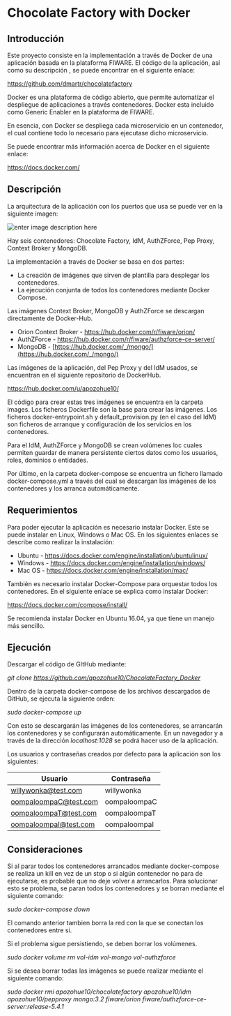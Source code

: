 Chocolate Factory with Docker
==========

Introducción
---------------
Este proyecto consiste en la implementación a través de Docker de una aplicación basada en la plataforma FIWARE. El código de la aplicación, así como su descripción , se puede encontrar en el siguiente enlace:

https://github.com/dmartr/chocolatefactory

Docker es una plataforma de código abierto, que permite automatizar el despliegue de
aplicaciones a través contenedores. Docker esta incluido como Generic Enabler en la plataforma de FIWARE.

En esencia, con Docker se despliega cada microservicio en un contenedor, el cual
contiene todo lo necesario para ejecutase dicho microservicio. 

Se puede encontrar más información acerca de Docker en el siguiente enlace:

https://docs.docker.com/ 

Descripción
--------------
La arquitectura de la aplicación con los puertos que usa se puede ver en la siguiente imagen:

![enter image description here](https://lh3.googleusercontent.com/j6ynncFLWojmrqzLcaFxokq86ZXsNyZkvtRzQjv3u4KWUmgV74UYNFB4Hy1RH5fSi0rz=s0 "diagrama_general.png")

Hay seis contenedores: Chocolate Factory, IdM, AuthZForce, Pep Proxy, Context Broker y MongoDB. 

La implementación a través de Docker se basa en dos partes:

- La creación de imágenes que sirven de plantilla para desplegar los contenedores.
- La ejecución conjunta de todos los contenedores mediante Docker Compose.

Las imágenes Context Broker, MongoDB y AuthZForce se descargan directamente de Docker-Hub.

- Orion Context Broker - https://hub.docker.com/r/fiware/orion/
- AuthZForce - https://hub.docker.com/r/fiware/authzforce-ce-server/
- MongoDB - [https://hub.docker.com/_/mongo/](https://hub.docker.com/_/mongo/)

Las imágenes de la aplicación, del Pep Proxy y del IdM usados, se encuentran en el siguiente repositorio de DockerHub.

https://hub.docker.com/u/apozohue10/

El código para crear estas tres imágenes se encuentra en la carpeta images. Los ficheros Dockerfile son la base para crear las imágenes. Los ficheros docker-entrypoint.sh y default_provision.py (en el caso del IdM) son ficheros de arranque y configuración de los servicios en los contenedores.

Para el IdM, AuthZForce y MongoDB se crean volúmenes loc cuales permiten guardar de manera persistente ciertos datos como los usuarios, roles, dominios o entidades.

Por último, en la carpeta docker-compose se encuentra un fichero llamado docker-compose.yml a través del cual se descargan las imágenes de los contenedores y los arranca automáticamente.

Requerimientos
-------------------
Para poder ejecutar la aplicación es necesario instalar Docker. Este se puede instalar en Linux, Windows o Mac OS. En los siguientes enlaces se describe como realizar la instalación:

- Ubuntu - https://docs.docker.com/engine/installation/ubuntulinux/
- Windows - https://docs.docker.com/engine/installation/windows/
- Mac OS - https://docs.docker.com/engine/installation/mac/

También es necesario instalar Docker-Compose para orquestar todos los contenedores. En el siguiente enlace se explica como instalar Docker:

https://docs.docker.com/compose/install/

Se recomienda instalar Docker en Ubuntu 16.04, ya que tiene un manejo más sencillo.

Ejecución
---------------------------
Descargar el código de GItHub mediante:

*git clone https://github.com/apozohue10/ChocolateFactory_Docker*

Dentro de la carpeta docker-compose de los archivos descargados de GitHub, se ejecuta la siguiente orden:

*sudo docker-compose up*

Con esto se descargarán las imágenes de los contenedores, se arrancarán los contenedores y se configurarán automáticamente. 
En un navegador y a través de la dirección *localhost:1028* se podrá hacer uso de la aplicación. 

Los usuarios y contraseñas creados por defecto para la aplicación son los siguientes:

Usuario     | Contraseña
--------    | --------
willywonka@test.com | willywonka
oompaloompaC@test.com    | oompaloompaC
oompaloompaT@test.com     | oompaloompaT
oompaloompaI@test.com     | oompaloompaI


Consideraciones
-------------------
Si al parar todos los contenedores arrancados mediante docker-compose se realiza un kill en vez de un stop o si algún contenedor no para de ejecutarse, es probable que no deje volver a arrancarlos. Para solucionar esto se problema, se paran todos los contenedores y se borran mediante el siguiente comando:

*sudo docker-compose down*

El comando anterior tambien borra la red con la que se conectan los contenedores entre si.

Si el problema sigue persistiendo, se deben borrar los volúmenes. 

*sudo docker volume rm vol-idm vol-mongo vol-authzforce*

Si se desea borrar todas las imágenes se puede realizar mediante el siguiente comando:

*sudo docker rmi apozohue10/chocolatefactory apozohue10/idm apozohue10/pepproxy mongo:3.2 fiware/orion fiware/authzforce-ce-server:release-5.4.1*

